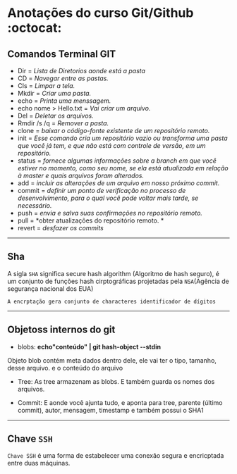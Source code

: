 # Anotações do curso Git/Github :octocat:

## Comandos Terminal **GIT** 

- Dir = *Lista de Diretorios aonde está a pasta*
- CD = *Navegar entre as pastas.*
- Cls = *Limpar a tela.*
- Mkdir = *Criar uma pasta.*
- echo = *Printa uma menssagem.*
- echo nome > Hello.txt = *Vai criar um arquivo.*
- Del = *Deletar os arquivos.*
- Rmdir /s /q =  *Remover a pasta.*
- clone = *baixar o código-fonte existente de um repositório remoto.*
- init = *Esse comando cria um repositório vazio ou transforma uma pasta que você já tem, e que não está com controle de versão, em um repositório.*
- status = *fornece algumas informações sobre a branch em que você estiver no momento, como seu nome, se ela está atualizada em relação à master e quais arquivos foram alterados.*
- add = *incluir as alterações de um arquivo em nosso próximo commit.*
- commit = *definir um ponto de verificação no processo de desenvolvimento, para o qual você pode voltar mais tarde, se necessário.*
- push = *envia e salva suas confirmações no repositório remoto.*
- pull = *obter atualizações do repositório remoto. *
- revert = *desfazer os commits*
------
## Sha
 A sigla `SHA` significa secure hash algorithm (Algoritmo de hash seguro), é um conjunto de funções hash cirptográficas projetadas pela `NSA`(Agência de segurança nacional dos EUA)
 
 `A encrptação gera conjunto de characteres identificador de dígitos` 

----------------------------

## Objetoss internos do git

- blobs:
 **echo"conteúdo" | git hash-object --stdin**
 
 Objeto blob contém meta dados dentro dele, ele vai ter o tipo, tamanho, desse arquivo. e o conteúdo do arquivo
 
 - Tree:
  As tree armazenam as blobs. E também guarda os nomes dos arquivos.
  
  - Commit:
   E aonde você ajunta tudo, e aponta para tree, parente (último commit), autor, mensagem, timestamp e também possui o SHA1
   
   --------------------
   
   ## Chave `SSH`
   
 `Chave SSH`  é uma forma de estabelecer uma conexão segura e encricptada entre duas máquinas.
 
